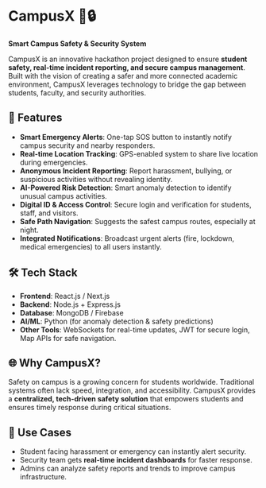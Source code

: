 # CampusX 🏫🔒

**Smart Campus Safety & Security System**

CampusX is an innovative hackathon project designed to ensure **student safety, real-time incident reporting, and secure campus management**. Built with the vision of creating a safer and more connected academic environment, CampusX leverages technology to bridge the gap between students, faculty, and security authorities.

## 🚀 Features

* **Smart Emergency Alerts**: One-tap SOS button to instantly notify campus security and nearby responders.
* **Real-time Location Tracking**: GPS-enabled system to share live location during emergencies.
* **Anonymous Incident Reporting**: Report harassment, bullying, or suspicious activities without revealing identity.
* **AI-Powered Risk Detection**: Smart anomaly detection to identify unusual campus activities.
* **Digital ID & Access Control**: Secure login and verification for students, staff, and visitors.
* **Safe Path Navigation**: Suggests the safest campus routes, especially at night.
* **Integrated Notifications**: Broadcast urgent alerts (fire, lockdown, medical emergencies) to all users instantly.

## 🛠️ Tech Stack

* **Frontend**: React.js / Next.js
* **Backend**: Node.js + Express.js
* **Database**: MongoDB / Firebase
* **AI/ML**: Python (for anomaly detection & safety predictions)
* **Other Tools**: WebSockets for real-time updates, JWT for secure login, Map APIs for safe navigation.

## 🌐 Why CampusX?

Safety on campus is a growing concern for students worldwide. Traditional systems often lack speed, integration, and accessibility. CampusX provides a **centralized, tech-driven safety solution** that empowers students and ensures timely response during critical situations.

## 🎯 Use Cases

* Student facing harassment or emergency can instantly alert security.
* Security team gets **real-time incident dashboards** for faster response.
* Admins can analyze safety reports and trends to improve campus infrastructure.


